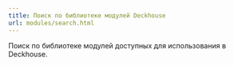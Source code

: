 ```yaml
---
title: Поиск по библиотеке модулей Deckhouse
url: modules/search.html
---
```


<p class="tile__descr">Поиск по библиотеке модулей доступных для использования в Deckhouse.</p>

